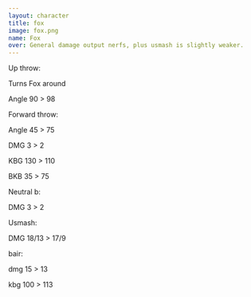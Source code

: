 ```yaml
---
layout: character
title: fox
image: fox.png
name: Fox
over: General damage output nerfs, plus usmash is slightly weaker.
---
```


Up throw:

Turns Fox around

Angle 90 > 98

Forward throw:

Angle 45 > 75

DMG 3 > 2

KBG 130 > 110

BKB 35 > 75

Neutral b:

DMG 3 > 2

Usmash:

DMG 18/13 > 17/9

bair:

dmg 15 > 13

kbg 100 > 113
